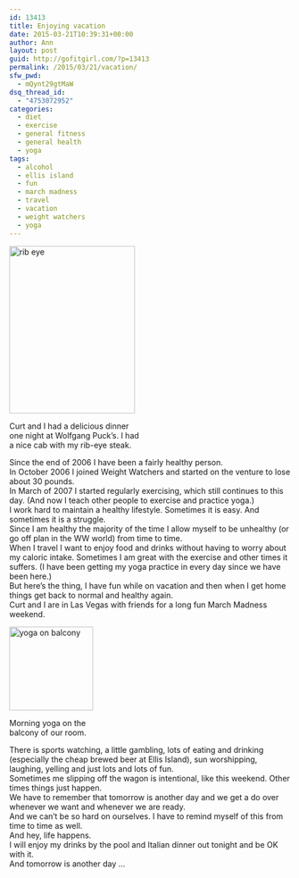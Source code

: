 ```yaml
---
id: 13413
title: Enjoying vacation
date: 2015-03-21T10:39:31+00:00
author: Ann
layout: post
guid: http://gofitgirl.com/?p=13413
permalink: /2015/03/21/vacation/
sfw_pwd:
  - mQynt29gtMaW
dsq_thread_id:
  - "4753072952"
categories:
  - diet
  - exercise
  - general fitness
  - general health
  - yoga
tags:
  - alcohol
  - ellis island
  - fun
  - march madness
  - travel
  - vacation
  - weight watchers
  - yoga
---
```

<div id="attachment_13416" style="width: 235px" class="wp-caption alignleft">
  <a href="http://gofitgirl.com/2015/03/vacation/img_6397/" rel="attachment wp-att-13416"><img class="size-medium wp-image-13416" src="http://gofitgirl.com/wp-content/uploads/2015/03/IMG_6397-225x300.jpg" alt="rib eye" width="225" height="300" /></a>
  
  <p class="wp-caption-text">
    Curt and I had a delicious dinner one night at Wolfgang Puck&#8217;s. I had a nice cab with my rib-eye steak.
  </p>
</div>

  
Since the end of 2006 I have been a fairly healthy person.  
In October 2006 I joined Weight Watchers and started on the venture to lose about 30 pounds.  
In March of 2007 I started regularly exercising, which still continues to this day. (And now I teach other people to exercise and practice yoga.)  
I work hard to maintain a healthy lifestyle. Sometimes it is easy. And sometimes it is a struggle.  
Since I am healthy the majority of the time I allow myself to be unhealthy (or go off plan in the WW world) from time to time.  
When I travel I want to enjoy food and drinks without having to worry about my caloric intake. Sometimes I am great with the exercise and other times it suffers. (I have been getting my yoga practice in every day since we have been here.)  
But here&#8217;s the thing, I have fun while on vacation and then when I get home things get back to normal and healthy again.  
Curt and I are in Las Vegas with friends for a long fun March Madness weekend.  


<div id="attachment_13417" style="width: 160px" class="wp-caption alignright">
  <a href="http://gofitgirl.com/2015/03/vacation/cajg3l9ukaa7b-e-jpg-large/" rel="attachment wp-att-13417"><img class="size-thumbnail wp-image-13417" src="http://gofitgirl.com/wp-content/uploads/2015/03/CAjg3l9UkAA7b-e.jpg-large-150x150.jpeg" alt="yoga on balcony" width="150" height="150" /></a>
  
  <p class="wp-caption-text">
    Morning yoga on the balcony of our room.
  </p>
</div>

  
There is sports watching, a little gambling, lots of eating and drinking (especially the cheap brewed beer at Ellis Island), sun worshipping, laughing, yelling and just lots and lots of fun.  
Sometimes me slipping off the wagon is intentional, like this weekend. Other times things just happen.  
We have to remember that tomorrow is another day and we get a do over whenever we want and whenever we are ready.  
And we can&#8217;t be so hard on ourselves. I have to remind myself of this from time to time as well.  
And hey, life happens.  
I will enjoy my drinks by the pool and Italian dinner out tonight and be OK with it.  
And tomorrow is another day &#8230;